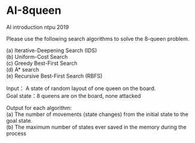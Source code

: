 # AI-8queen
AI introduction ntpu 2019   


Please use the following search algorithms to solve the 8-queen problem.   

(a) Iterative-Deepening Search (IDS)   
(b) Uniform-Cost Search   
(c) Greedy Best-First Search   
(d) A* search   
(e) Recursive Best-First Search (RBFS)   

Input： A state of random layout of one queen on the board.   
Goal state：8 queens are on the board, none attacked   

Output for each algorithm:   
(a) The number of movements (state changes) from the initial state to the goal state.   
(b) The maximum number of states ever saved in the memory during the process
